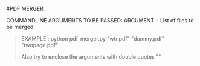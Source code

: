 #PDF MERGER

COMMANDLINE ARGUMENTS TO BE PASSED:
ARGUMENT :: List of files to be merged

> 
> EXAMPLE : python pdf_merger.py "wtr.pdf" "dummy.pdf" "twopage.pdf"
> 
> Also try to enclose the arguments with double quotes ""